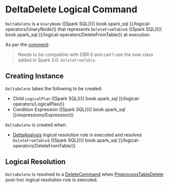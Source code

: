 # DeltaDelete Logical Command

`DeltaDelete` is a `UnaryNode` ([Spark SQL]({{ book.spark_sql }}/logical-operators/UnaryNode/)) that represents `DeleteFromTable`s ([Spark SQL]({{ book.spark_sql }}/logical-operators/DeleteFromTable/)) at execution.

As per the [comment](https://github.com/delta-io/delta/blob/50f80f1a813309db5f2275748ab7756c65278d48/src/main/scala/org/apache/spark/sql/catalyst/plans/logical/DeltaDelete.scala#L21-L22):

> Needs to be compatible with DBR 6 and can't use the new class added in Spark 3.0: `DeleteFromTable`.

## Creating Instance

`DeltaDelete` takes the following to be created:

* <span id="child"> Child `LogicalPlan` ([Spark SQL]({{ book.spark_sql }}/logical-operators/LogicalPlan/))
* <span id="condition"> Condition Expression ([Spark SQL]({{ book.spark_sql }}/expressions/Expression/))

`DeltaDelete` is created when:

* [DeltaAnalysis](../../DeltaAnalysis.md) logical resolution rule is executed and resolves `DeleteFromTable`s ([Spark SQL]({{ book.spark_sql }}/logical-operators/DeleteFromTable/))

## Logical Resolution

`DeltaDelete` is resolved to a [DeleteCommand](DeleteCommand.md) when [PreprocessTableDelete](../../PreprocessTableDelete.md) post-hoc logical resolution rule is executed.
